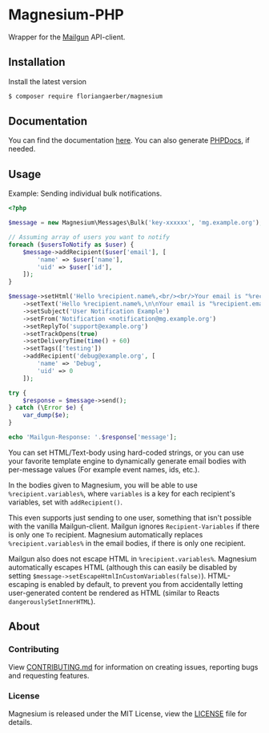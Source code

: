 # Magnesium-PHP
Wrapper for the [Mailgun](https://mailgun.com) API-client.

## Installation
Install the latest version
```bash
$ composer require floriangaerber/magnesium
```

## Documentation
You can find the documentation [here](http://magnesium-php.floriangaer.be).
You can also generate [PHPDocs](https://www.phpdoc.org), if needed.

## Usage
Example: Sending individual bulk notifications.
```php
<?php

$message = new Magnesium\Messages\Bulk('key-xxxxxx', 'mg.example.org');

// Assuming array of users you want to notify
foreach ($usersToNotify as $user) {
    $message->addRecipient($user['email'], [
        'name' => $user['name'],
        'uid' => $user['id'],
    ]);
}

$message->setHtml('Hello %recipient.name%,<br/><br/>Your email is "%recipient.email%", and your user ID is <b>%recipient.uid%</b>')
    ->setText('Hello %recipient.name%,\n\nYour email is "%recipient.email%", and your user ID is %recipient.uid%')
    ->setSubject('User Notification Example')
    ->setFrom('Notification <notification@mg.example.org')
    ->setReplyTo('support@example.org')
    ->setTrackOpens(true)
    ->setDeliveryTime(time() + 60)
    ->setTags(['testing'])
    ->addRecipient('debug@example.org', [
        'name' => 'Debug',
        'uid' => 0
    ]);

try {
    $response = $message->send();
} catch (\Error $e) {
    var_dump($e);
}

echo 'Mailgun-Response: '.$response['message'];
```
You can set HTML/Text-body using hard-coded strings, or you can use your favorite template engine to dynamically generate email bodies with per-message values (For example event names, ids, etc.).

In the bodies given to Magnesium, you will be able to use `%recipient.variables%`, where `variables` is a key for each recipient's variables, set with `addRecipient()`.

This even supports just sending to one user, something that isn't possible with the vanilla Mailgun-client. Mailgun ignores `Recipient-Variables` if there is only one `To` recipient. Magnesium automatically replaces `%recipient.variables%` in the email bodies, if there is only one recipient.

Mailgun also does not escape HTML in `%recipient.variables%`. Magnesium automatically escapes HTML (although this can easily be disabled by setting `$message->setEscapeHtmlInCustomVariables(false)`). HTML-escaping is enabled by default, to prevent you from accidentally letting user-generated content be rendered as HTML (similar to Reacts `dangerouslySetInnerHTML`).

## About
### Contributing
View [CONTRIBUTING.md](CONTRIBUTING.md) for information on creating issues, reporting bugs and requesting features.

### License
Magnesium is released under the MIT License, view the [LICENSE](LICENSE) file for details.
